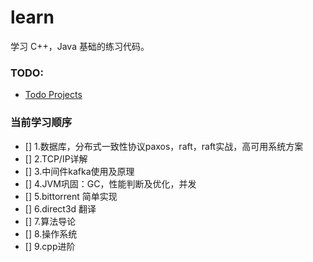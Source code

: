 # learn
学习 C++，Java 基础的练习代码。

### TODO:
- [Todo Projects](https://github.com/asiafrank/learn/projects)

### 当前学习顺序
- [] 1.数据库，分布式一致性协议paxos，raft，raft实战，高可用系统方案
- [] 2.TCP/IP详解
- [] 3.中间件kafka使用及原理
- [] 4.JVM巩固：GC，性能判断及优化，并发
- [] 5.bittorrent 简单实现
- [] 6.direct3d 翻译
- [] 7.算法导论
- [] 8.操作系统
- [] 9.cpp进阶